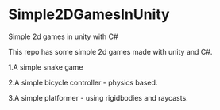# Simple2DGamesInUnity
Simple 2d games in unity with C#

This repo has some simple 2d games made with unity and C#.

1.A simple snake game

2.A simple bicycle controller - physics based.

3.A simple platformer - using rigidbodies and raycasts.
